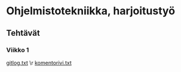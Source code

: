 # Ohjelmistotekniikka, harjoitustyö
## Tehtävät
### Viikko 1
[gitlog.txt](/blob/master/laskarit/viikko1/gitlog.txt) \r
[komentorivi.txt](/blob/master/laskarit/viikko1/komentorivi.txt)
